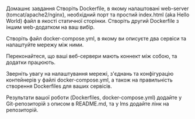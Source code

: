 Домашнє завдання
Створіть Dockerfile, в якому налаштовані web-server (tomcat/apache2/nginx), необхідний порт та простий index.html (aka Hello World) файл в якості статичної сторінки. Створіть другий Dockerfile з іншим web-додатком на ваш вибір. 


Створіть файл docker-compose.yml, в якому ви описуєте два сервіси та налаштуйте мережу між ними.


Переконайтеся, що ваші веб-сервери мають коннект між собою, та додатки працюють.


Зверніть увагу на налаштування мережі, з'єднань та конфігурацію контейнерів у файлі docker-compose.yml, а також на правильність створення Dockerfiles для ваших сервісів.


Результати вашої роботи (Dockerfiles, docker-compose.yml) додайте у Git-репозиторій з описом в README.md, та у lms додайте лінк на репозиторій.
